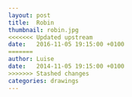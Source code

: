```yaml
---
layout: post
title:  Robin
thumbnail: robin.jpg
<<<<<<< Updated upstream
date:   2016-11-05 19:15:00 +0100
=======
author: Luise
date:   2014-11-05 19:15:00 +0100
>>>>>>> Stashed changes
categories: drawings
---
```

